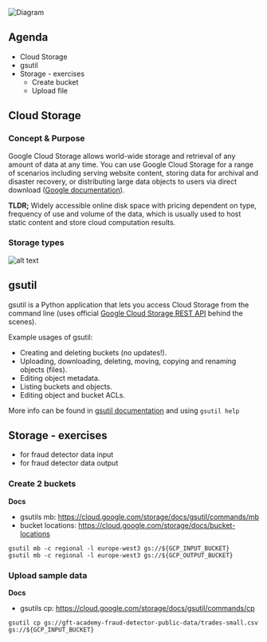 ![Diagram](https://github.com/gft-academy-pl/gcp-anti-fraud-detector/blob/master/assets/storage-highlight.png?raw=true)

## Agenda
- Cloud Storage
- gsutil 
- Storage - exercises
  - Create bucket
  - Upload file 


## Cloud Storage

### Concept & Purpose

Google Cloud Storage allows world-wide storage and retrieval of any amount of data at any time. You can use Google Cloud Storage for a range of scenarios including serving website content, storing data for archival and disaster recovery, or distributing large data objects to users via direct download ([Google documentation]).

**TLDR;**
Widely accessible online disk space with pricing dependent on type, frequency of use and volume of the data, which is usually used to host static content and store cloud computation results.

### Storage types
![alt text][storage_types]

[Google documentation]: https://cloud.google.com/storage/docs/
[storage_types]: https://cloud.google.com/images/storage/storage-classes-desktop.svg "https://cloud.google.com/images/storage/storage-classes-desktop.svg"

## gsutil 

gsutil is a Python application that lets you access Cloud Storage from the command line (uses official [Google Cloud Storage REST API](https://cloud.google.com/storage/docs/apis) behind the scenes).

Example usages of gsutil:
* Creating and deleting buckets (no updates!).
* Uploading, downloading, deleting, moving, copying and renaming objects (files).
* Editing object metadata.
* Listing buckets and objects.
* Editing object and bucket ACLs.

More info can be found in [gsutil documentation](https://cloud.google.com/storage/docs/gsutil) and using `gsutil help`

## Storage - exercises
 - for fraud detector data input
 - for fraud detector data output

### Create 2 buckets

**Docs**

- gsutils mb: https://cloud.google.com/storage/docs/gsutil/commands/mb 
- bucket locations: https://cloud.google.com/storage/docs/bucket-locations
 
```
gsutil mb -c regional -l europe-west3 gs://${GCP_INPUT_BUCKET}
gsutil mb -c regional -l europe-west3 gs://${GCP_OUTPUT_BUCKET}
```

### Upload sample data

**Docs**
- gsutils cp: https://cloud.google.com/storage/docs/gsutil/commands/cp

```
gsutil cp gs://gft-academy-fraud-detector-public-data/trades-small.csv gs://${GCP_INPUT_BUCKET}
```
